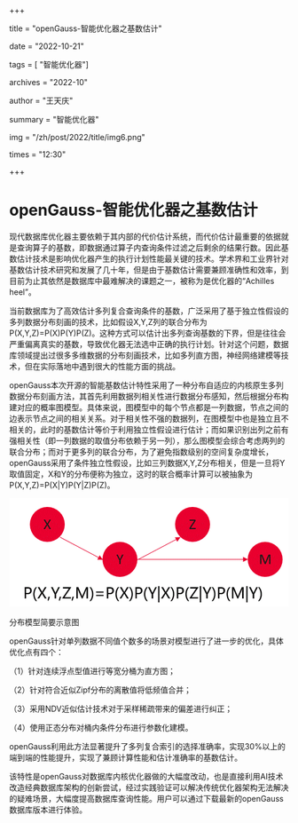 +++

title = "openGauss-智能优化器之基数估计"

date = "2022-10-21"

tags = [ "智能优化器"]

archives = "2022-10"

author = "王天庆"

summary = "智能优化器"

img = "/zh/post/2022/title/img6.png"

times = "12:30"

+++



# openGauss-智能优化器之基数估计<a name="ZH-CN_TOPIC_0000001200575604"></a>

现代数据库优化器主要依赖于其内部的代价估计系统，而代价估计最重要的依据就是查询算子的基数，即数据通过算子内查询条件过滤之后剩余的结果行数。因此基数估计技术是影响优化器产生的执行计划性能最关键的技术。学术界和工业界针对基数估计技术研究和发展了几十年，但是由于基数估计需要兼顾准确性和效率，到目前为止其依然是数据库中最难解决的课题之一，被称为是优化器的“Achilles heel”。

当前数据库为了高效估计多列复合查询条件的基数，广泛采用了基于独立性假设的多列数据分布刻画的技术，比如假设X,Y,Z列的联合分布为P\(X,Y,Z\)=P\(X\)P\(Y\)P\(Z\)。这种方式可以估计出多列查询基数的下界，但是往往会严重偏离真实的基数，导致优化器无法选中正确的执行计划。针对这个问题，数据库领域提出过很多多维数据的分布刻画技术，比如多列直方图，神经网络建模等技术，但在实际落地中遇到很大的性能方面的挑战。

openGauss本次开源的智能基数估计特性采用了一种分布自适应的内核原生多列数据分布刻画方法，其首先利用数据列相关性进行数据分布感知，然后根据分布构建对应的概率图模型。具体来说，图模型中的每个节点都是一列数据，节点之间的边表示节点之间的相关关系。对于相关性不强的数据列，在图模型中也是独立且不相关的，此时的基数估计等价于利用独立性假设进行估计；而如果识别出列之前有强相关性（即一列数据的取值分布依赖于另一列），那么图模型会综合考虑两列的联合分布；而对于更多列的联合分布，为了避免指数级别的空间复杂度增长，openGauss采用了条件独立性假设，比如三列数据X,Y,Z分布相关，但是一旦将Y取值固定，X和Y的分布便称为独立，这时的联合概率计算可以被抽象为P\(X,Y,Z\)=P\(X|Y\)P\(Y|Z\)P\(Z\)。

![](figures/zh-cn_image_0000001387463234.gif)

分布模型简要示意图

openGauss针对单列数据不同值个数多的场景对模型进行了进一步的优化，具体优化点有四个：

（1）针对连续浮点型值进行等宽分桶为直方图；

（2）针对符合近似Zipf分布的离散值将低频值合并；

（3）采用NDV近似估计技术对于采样稀疏带来的偏差进行纠正；

（4）使用正态分布对桶内条件分布进行参数化建模。

openGauss利用此方法显著提升了多列复合索引的选择准确率，实现30%以上的端到端的性能提升，实现了兼顾计算性能和估计准确率的基数估计。

该特性是openGauss对数据库内核优化器做的大幅度改动，也是直接利用AI技术改造经典数据库架构的创新尝试，经过实践验证可以解决传统优化器架构无法解决的疑难场景，大幅度提高数据库查询性能。用户可以通过下载最新的openGauss数据库版本进行体验。

